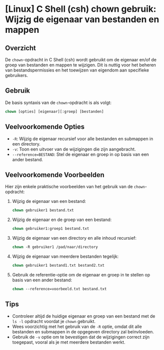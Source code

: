 # [Linux] C Shell (csh) chown gebruik: Wijzig de eigenaar van bestanden en mappen

## Overzicht
De `chown`-opdracht in C Shell (csh) wordt gebruikt om de eigenaar en/of de groep van bestanden en mappen te wijzigen. Dit is nuttig voor het beheren van bestandspermissies en het toewijzen van eigendom aan specifieke gebruikers.

## Gebruik
De basis syntaxis van de `chown`-opdracht is als volgt:

```csh
chown [opties] [eigenaar][:groep] [bestanden]
```

## Veelvoorkomende Opties
- `-R`: Wijzig de eigenaar recursief voor alle bestanden en submappen in een directory.
- `-v`: Toon een uitvoer van de wijzigingen die zijn aangebracht.
- `--reference=BESTAND`: Stel de eigenaar en groep in op basis van een ander bestand.

## Veelvoorkomende Voorbeelden
Hier zijn enkele praktische voorbeelden van het gebruik van de `chown`-opdracht:

1. Wijzig de eigenaar van een bestand:
   ```csh
   chown gebruiker1 bestand.txt
   ```

2. Wijzig de eigenaar en de groep van een bestand:
   ```csh
   chown gebruiker1:groep1 bestand.txt
   ```

3. Wijzig de eigenaar van een directory en alle inhoud recursief:
   ```csh
   chown -R gebruiker1 /pad/naar/directory
   ```

4. Wijzig de eigenaar van meerdere bestanden tegelijk:
   ```csh
   chown gebruiker1 bestand1.txt bestand2.txt
   ```

5. Gebruik de referentie-optie om de eigenaar en groep in te stellen op basis van een ander bestand:
   ```csh
   chown --reference=voorbeeld.txt bestand.txt
   ```

## Tips
- Controleer altijd de huidige eigenaar en groep van een bestand met de `ls -l` opdracht voordat je `chown` gebruikt.
- Wees voorzichtig met het gebruik van de `-R` optie, omdat dit alle bestanden en submappen in de opgegeven directory zal beïnvloeden.
- Gebruik de `-v` optie om te bevestigen dat de wijzigingen correct zijn toegepast, vooral als je met meerdere bestanden werkt.